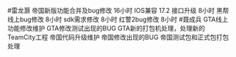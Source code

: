 #雷龙灏 
帝国新版功能合并及bug修改 16小时
IOS兼容 17.2 接口升级 8小时
黑帮线上bug修改  8小时
sdk需求修改  8小时
红警2bug修改  8小时
#聂成兵 
GTA线上功能修改维护
GTA修改测试出现的BUG
GTA新的打包机处理，处理新的TeamCity工程
帝国代码升级维护
帝国修改出现的BUG
帝国测试包和正式包打包处理